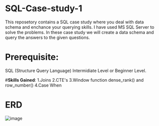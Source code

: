 # SQL-Case-study-1
This reposetory contains a SQL case study where you deal with data schema and enchance your querying skills.
I have used MS SQL Server to solve the problems.
In these case study we will create a data schema and query the answers to the given questions.

# Prerequisite:
SQL (Structure Query Language) Intermidiate Level or Beginner Level.

#**Skills Gained**:
1.Joins
2.CTE's
3.Window function dense_rank() and row_number()
4.Case When

# ERD
![image](https://github.com/nikesh-888/SQL-Case-study-1/assets/127888666/1864d7d9-a56d-4461-b1b6-801f102344ad)

